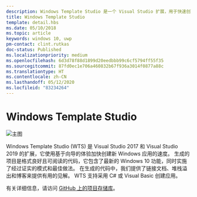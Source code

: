 ```yaml
---
description: Windows Template Studio 是一个 Visual Studio 扩展，用于快速创建 Windows 应用。
title: Windows Template Studio
template: detail.hbs
ms.date: 05/10/2018
ms.topic: article
keywords: windows 10, uwp
pm-contact: clint.rutkas
doc-status: Published
ms.localizationpriority: medium
ms.openlocfilehash: 6d3d78f88d1899d20eedbbb99c6cf5794ff55f35
ms.sourcegitcommit: 87fd0ec1e706a460832b67f936a3014f0877a88c
ms.translationtype: HT
ms.contentlocale: zh-CN
ms.lasthandoff: 05/12/2020
ms.locfileid: "83234264"
---
```

# <a name="windows-template-studio"></a>Windows Template Studio

![主图](images/wts1.png)

Windows Template Studio (WTS) 是 Visual Studio 2017 和 Visual Studio 2019 的扩展，它使用基于向导的体验加快创建新 Windows 应用的速度。 生成的项目是格式良好且可阅读的代码，它包含了最新的 Windows 10 功能，同时实施了经过证实的模式和最佳做法。 在生成的代码中，我们提供了链接文档、堆栈溢出和博客来提供有用的见解。 WTS 支持采用 C# 或 Visual Basic 创建应用。

有关详细信息，请访问 [GitHub 上的项目存储库](https://github.com/microsoft/windowsTemplateStudio)。

